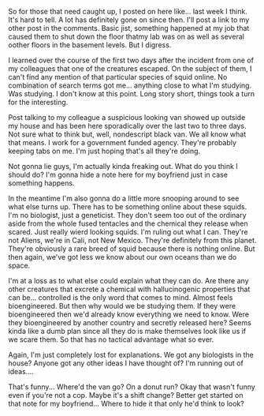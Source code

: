 So for those that need caught up, I posted on here like... last week I think. It's hard to tell. A lot has definitely gone on since then. I'll post a link to my other post in the comments. Basic jist, something happened at my job that caused them to shut down the floor thatmy lab was on as well as several oother floors in the basement levels. But I digress.

I learned over the course of the first two days after the incident from one of my colleagues that one of the creatures escaped. On the subject of them, I can't find any mention of that particular species of squid online. No combination of search terms got me... anything close to what I'm studying. Was studying. I don't know at this point. Long story short, things took a turn for the interesting.

Post talking to my colleague a suspicious looking van showed up outside my house and has been here sporadically over the last two to three days. Not sure what to think but, well, nondescript black van. We all know what that means. I work for a government funded agency. They're probably keeping tabs on me. I'm just hoping that's all they're doing.

Not gonna lie guys, I'm actually kinda freaking out. What do you think I should do? I'm gonna hide a note here for my boyfriend just in case something happens.

In the meantime I'm also gonna do a little more snooping around to see what else turns up. There has to be something online about these squids. I'm no biologist, just a geneticist. They don't seem too out of the ordinary aside from the whole fused tentacles and the chemical they release when scared. Just really wierd looking squids. I'm ruling out what I can. They're not Aliens, we're in Cali, not New Mexico. They're definitely from this planet. They're obviously a rare breed of squid because there is nothing online. But then again, we've got less we know about our own oceans than we do space.

I'm at a loss as to what else could explain what they can do. Are there any other creatures that excrete a chemical with hallucinogenic properties that can be... controlled is the only word that comes to mind. Almost feels bioengineered. But then why would we be studying them. If they were bioengineered then we'd already know everything we need to know. Were they bioengineered by another country and secretly released here? Seems kinda like a dumb plan since all they do is make themselves look like us if we scare them. So that has no tactical advantage what so ever.

Again, I'm just completely lost for explanations. We got any biologists in the house? Anyone got any other ideas I have thought of? I'm running out of ideas....

That's funny... Where'd the van go? On a donut run? Okay that wasn't funny even if you're not a cop. Maybe it's a shift change? Better get started on that note for my boyfriend... Where to hide it that only he'd think to look?